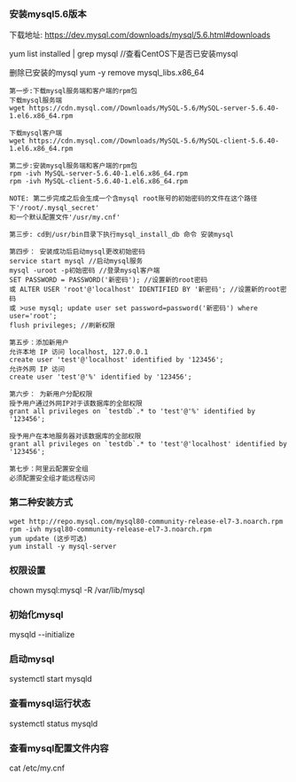 ### 安装mysql5.6版本
下载地址: https://dev.mysql.com/downloads/mysql/5.6.html#downloads

yum list installed | grep mysql //查看CentOS下是否已安装mysql

删除已安装的mysql
yum -y remove mysql_libs.x86_64

~~~
第一步:下载mysql服务端和客户端的rpm包
下载mysql服务端
wget https://cdn.mysql.com//Downloads/MySQL-5.6/MySQL-server-5.6.40-1.el6.x86_64.rpm

下载mysql客户端
wget https://cdn.mysql.com//Downloads/MySQL-5.6/MySQL-client-5.6.40-1.el6.x86_64.rpm

第二步:安装mysql服务端和客户端的rpm包
rpm -ivh MySQL-server-5.6.40-1.el6.x86_64.rpm
rpm -ivh MySQL-client-5.6.40-1.el6.x86_64.rpm

NOTE: 第二步完成之后会生成一个含mysql root账号的初始密码的文件在这个路径下'/root/.mysql_secret'
和一个默认配置文件'/usr/my.cnf'

第三步: cd到/usr/bin目录下执行mysql_install_db 命令 安装mysql

第四步： 安装成功后启动mysql更改初始密码
service start mysql //启动mysql服务
mysql -uroot -p初始密码 //登录mysql客户端
SET PASSWORD = PASSWORD('新密码'); //设置新的root密码
或 ALTER USER 'root'@'localhost' IDENTIFIED BY '新密码'; //设置新的root密码
或 >use mysql; update user set password=password('新密码') where user='root';
flush privileges; //刷新权限

第五步：添加新用户
允许本地 IP 访问 localhost, 127.0.0.1
create user 'test'@'localhost' identified by '123456';
允许外网 IP 访问
create user 'test'@'%' identified by '123456';  

第六步： 为新用户分配权限
授予用户通过外网IP对于该数据库的全部权限
grant all privileges on `testdb`.* to 'test'@'%' identified by '123456';

授予用户在本地服务器对该数据库的全部权限
grant all privileges on `testdb`.* to 'test'@'localhost' identified by '123456';  

第七步：阿里云配置安全组
必须配置安全组才能远程访问
~~~

### 第二种安装方式
~~~
wget http://repo.mysql.com/mysql80-community-release-el7-3.noarch.rpm
rpm -ivh mysql80-community-release-el7-3.noarch.rpm
yum update (这步可选)
yum install -y mysql-server
~~~

### 权限设置
chown mysql:mysql -R /var/lib/mysql

### 初始化mysql
mysqld --initialize

### 启动mysql
systemctl start mysqld

### 查看mysql运行状态
systemctl status mysqld

### 查看mysql配置文件内容
cat /etc/my.cnf
